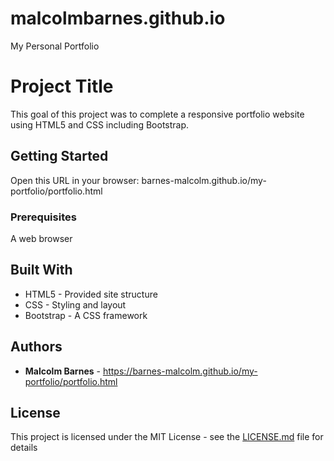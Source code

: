 # malcolmbarnes.github.io
My Personal Portfolio
# Project Title

This goal of this project was to complete a responsive portfolio website using HTML5 and CSS including Bootstrap.

## Getting Started

Open this URL in your browser: barnes-malcolm.github.io/my-portfolio/portfolio.html

### Prerequisites

A web browser

## Built With

* HTML5 - Provided site structure
* CSS - Styling and layout
* Bootstrap - A CSS framework

## Authors

* **Malcolm Barnes** - https://barnes-malcolm.github.io/my-portfolio/portfolio.html

## License

This project is licensed under the MIT License - see the [LICENSE.md](LICENSE.md) file for details
